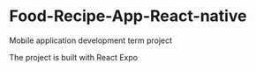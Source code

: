 # Food-Recipe-App-React-native
Mobile application development term project

The project is built with React Expo
